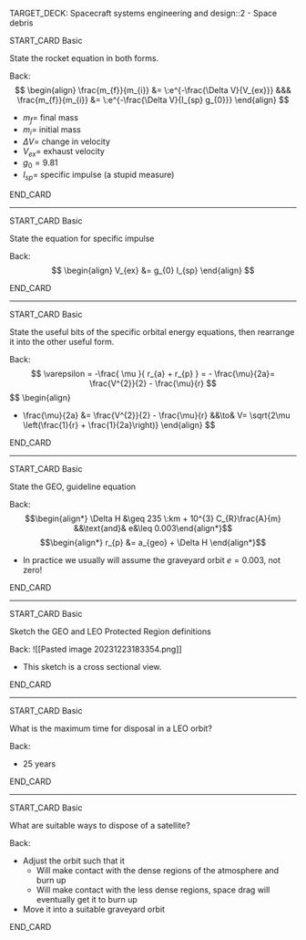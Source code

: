 TARGET_DECK: Spacecraft systems engineering and design::2 - Space debris



START_CARD
Basic

State the rocket equation in both forms.

Back: 
$$ \begin{align}
\frac{m_{f}}{m_{i}} &=  \:e^{-\frac{\Delta V}{V_{ex}}} &&& \frac{m_{f}}{m_{i}} &=  \:e^{-\frac{\Delta V}{I_{sp} g_{0}}} 
\end{align} $$
- $m_{f}=$ final mass
- $m_{i}=$ initial mass
- $\Delta V=$ change in velocity
- $V_{ex}=$ exhaust velocity
- $g_{0}=9.81$
- $I_{sp}=$ specific impulse (a stupid measure)

END_CARD


--------

START_CARD
Basic

State the equation for specific impulse

Back: 
$$ \begin{align}
V_{ex} &= g_{0} I_{sp}
\end{align} $$

END_CARD


--------

START_CARD
Basic

State the useful bits of the specific orbital energy equations, then rearrange it into the other useful form.

Back: 
$$ \varepsilon =  -\frac{ \mu  }{ r_{a}  +  r_{p}  } = - \frac{\mu}{2a}= \frac{V^{2}}{2} - \frac{\mu}{r} $$
$$ \begin{align}
- \frac{\mu}{2a} &=  \frac{V^{2}}{2} - \frac{\mu}{r} &&\to& V= \sqrt{2\mu \left(\frac{1}{r} + \frac{1}{2a}\right)}
\end{align} $$

END_CARD


--------

START_CARD
Basic

State the GEO, guideline equation

Back: 
$$\begin{align*} \Delta H  &\geq 235 \:km + 10^{3} C_{R}\frac{A}{m} &&\text{and}& e&\leq 0.003\end{align*}$$
$$\begin{align*} r_{p} &= a_{geo} + \Delta H   \end{align*}$$
- In practice we usually will assume the graveyard orbit $e=0.003$, not zero!


END_CARD


--------

START_CARD
Basic

Sketch the GEO and LEO Protected Region definitions

Back: 
![[Pasted image 20231223183354.png]]
- This sketch is a cross sectional view.

END_CARD


--------

START_CARD
Basic

What is the maximum time for disposal in a LEO orbit?

Back: 
- 25 years

END_CARD



--------

START_CARD
Basic

What are suitable ways to dispose of a satellite?

Back: 
- Adjust the orbit such that it
	- Will make contact with the dense regions of the atmosphere and burn up
	- Will make contact with the less dense regions, space drag will eventually get it to burn up
- Move it into a suitable graveyard orbit

END_CARD






